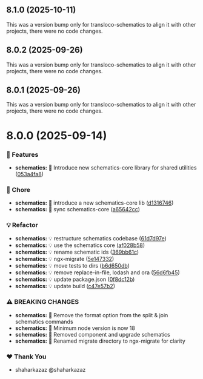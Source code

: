 ## 8.1.0 (2025-10-11)

This was a version bump only for transloco-schematics to align it with other projects, there were no code changes.

## 8.0.2 (2025-09-26)

This was a version bump only for transloco-schematics to align it with other projects, there were no code changes.

## 8.0.1 (2025-09-26)

This was a version bump only for transloco-schematics to align it with other projects, there were no code changes.

# 8.0.0 (2025-09-14)

### 🚀 Features

- **schematics:** 🎸 Introduce new schematics-core library for shared utilities ([053a4fa8](https://github.com/jsverse/transloco/commit/053a4fa8))

### 🤖 Chore

- **schematics:** 🤖 introduce a new schematics-core lib ([d1316746](https://github.com/jsverse/transloco/commit/d1316746))
- **schematics:** 🤖 sync schematics-core ([a65642cc](https://github.com/jsverse/transloco/commit/a65642cc))

### 💡 Refactor

- **schematics:** 💡 restructure schematics codebase ([61d7d97e](https://github.com/jsverse/transloco/commit/61d7d97e))
- **schematics:** 💡 use the schematics core ([af028b58](https://github.com/jsverse/transloco/commit/af028b58))
- **schematics:** 💡 rename schematic ids ([369bb61c](https://github.com/jsverse/transloco/commit/369bb61c))
- **schematics:** 💡 ngx-migrate ([5e147332](https://github.com/jsverse/transloco/commit/5e147332))
- **schematics:** 💡 move tests to dirs ([b6d650db](https://github.com/jsverse/transloco/commit/b6d650db))
- **schematics:** 💡 remove replace-in-file, lodash and ora ([56d6fb45](https://github.com/jsverse/transloco/commit/56d6fb45))
- **schematics:** 💡 update package.json ([0f8dc12b](https://github.com/jsverse/transloco/commit/0f8dc12b))
- **schematics:** 💡 update build ([c47e57b2](https://github.com/jsverse/transloco/commit/c47e57b2))

### ⚠ BREAKING CHANGES

- **schematics:** 🧨 Remove the format option from the split & join schematics commands
- **schematics:** 🧨 Minimum node version is now 18
- **schematics:** 🧨 Removed component and upgrade schematics
- **schematics:** 🧨 Renamed migrate directory to ngx-migrate for clarity

### ❤️ Thank You

- shaharkazaz @shaharkazaz
